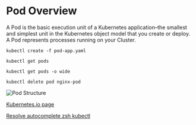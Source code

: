 # Pod Overview

A Pod is the basic execution unit of a Kubernetes application–the smallest and simplest unit in the Kubernetes object model that you create or deploy. A Pod represents processes running on your Cluster.

<code>kubectl create -f pod-app.yaml</code>

<code>kubectl get pods </code>

<code>kubectl get pods -o wide</code>

<code>kubectl delete pod nginx-pod</code>

![Pod Structure ](https://d33wubrfki0l68.cloudfront.net/aecab1f649bc640ebef1f05581bfcc91a48038c4/728d6/images/docs/pod.svg)

[Kubernetes.io page](https://kubernetes.io/docs/concepts/workloads/pods/pod-overview/)

[Resolve autocomplete zsh kubectl](https://github.com/ohmyzsh/ohmyzsh/tree/master/plugins/kubectl)